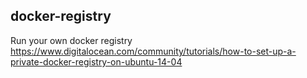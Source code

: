 ## docker-registry
Run your own docker registry
https://www.digitalocean.com/community/tutorials/how-to-set-up-a-private-docker-registry-on-ubuntu-14-04
